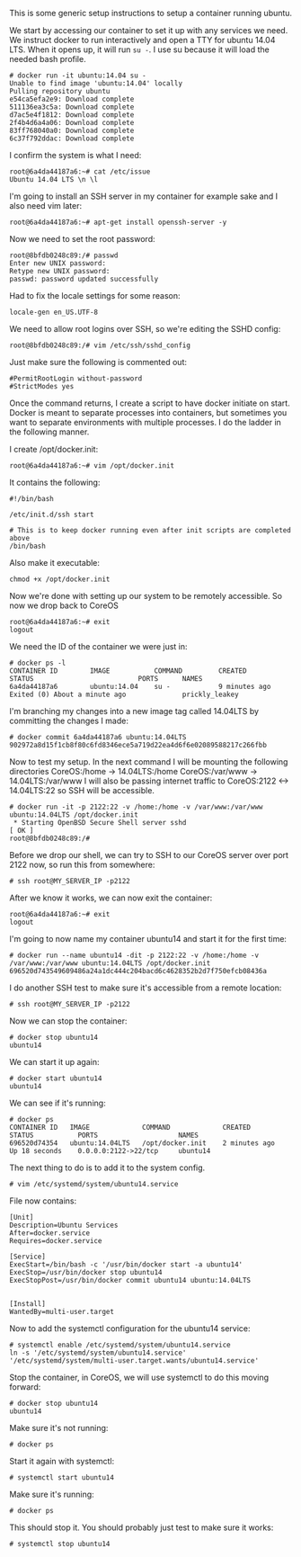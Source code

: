 This is some generic setup instructions to setup a container running ubuntu.

We start by accessing our container to set it up with any services we need. We instruct docker to run interactively and open a TTY for ubuntu 14.04 LTS. When it opens up, it will run `su -`. I use su because it will load the needed bash profile.
```
# docker run -it ubuntu:14.04 su -
Unable to find image 'ubuntu:14.04' locally
Pulling repository ubuntu
e54ca5efa2e9: Download complete 
511136ea3c5a: Download complete 
d7ac5e4f1812: Download complete 
2f4b4d6a4a06: Download complete 
83ff768040a0: Download complete 
6c37f792ddac: Download complete 
```

I confirm the system is what I need:
```
root@6a4da44187a6:~# cat /etc/issue
Ubuntu 14.04 LTS \n \l
```

I'm going to install an SSH server in my container for example sake and I also need vim later:
```
root@6a4da44187a6:~# apt-get install openssh-server -y
```

Now we need to set the root password:
```
root@8bfdb0248c89:/# passwd
Enter new UNIX password: 
Retype new UNIX password: 
passwd: password updated successfully
```

Had to fix the locale settings for some reason:
```
locale-gen en_US.UTF-8
```

We need to allow root logins over SSH, so we're editing the SSHD config:
```
root@8bfdb0248c89:/# vim /etc/ssh/sshd_config 
```

Just make sure the following is commented out:
```
#PermitRootLogin without-password
#StrictModes yes
```

Once the command returns, I create a script to have docker initiate on start. Docker is meant to separate processes into containers, but sometimes you want to separate environments with multiple processes. I do the ladder in the following manner.

I create /opt/docker.init:
```
root@6a4da44187a6:~# vim /opt/docker.init
```

It contains the following:
```
#!/bin/bash

/etc/init.d/ssh start

# This is to keep docker running even after init scripts are completed above
/bin/bash
```


Also make it executable:
```
chmod +x /opt/docker.init
```

Now we're done with setting up our system to be remotely accessible. So now we drop back to CoreOS
```
root@6a4da44187a6:~# exit
logout
```

We need the ID of the container we were just in:
```
# docker ps -l 
CONTAINER ID        IMAGE           COMMAND         CREATED             STATUS                          PORTS      NAMES
6a4da44187a6        ubuntu:14.04    su -            9 minutes ago       Exited (0) About a minute ago              prickly_leakey
```

I'm branching my changes into a new image tag called 14.04LTS by committing the changes I made:
```
# docker commit 6a4da44187a6 ubuntu:14.04LTS
902972a8d15f1cb8f80c6fd8346ece5a719d22ea4d6f6e02089588217c266fbb
```

Now to test my setup. In the next command I will be mounting the following directories
CoreOS:/home -> 14.04LTS:/home
CoreOS:/var/www -> 14.04LTS:/var/www
I will also be passing internet traffic to CoreOS:2122 <-> 14.04LTS:22 so SSH will be accessible.
```
# docker run -it -p 2122:22 -v /home:/home -v /var/www:/var/www ubuntu:14.04LTS /opt/docker.init
 * Starting OpenBSD Secure Shell server sshd                                                                    [ OK ] 
root@8bfdb0248c89:/#
```

Before we drop our shell, we can try to SSH to our CoreOS server over port 2122 now, so run this from somewhere:
```
# ssh root@MY_SERVER_IP -p2122
```

After we know it works, we can now exit the container:
```
root@6a4da44187a6:~# exit
logout
```

I'm going to now name my container ubuntu14 and start it for the first time:
```
# docker run --name ubuntu14 -dit -p 2122:22 -v /home:/home -v /var/www:/var/www ubuntu:14.04LTS /opt/docker.init
696520d743549609486a24a1dc444c204bacd6c4628352b2d7f750efcb08436a
```

I do another SSH test to make sure it's accessible from a remote location:
```
# ssh root@MY_SERVER_IP -p2122
```

Now we can stop the container:
```
# docker stop ubuntu14
ubuntu14
```

We can start it up again:
```
# docker start ubuntu14
ubuntu14
```

We can see if it's running:
```
# docker ps
CONTAINER ID   IMAGE             COMMAND             CREATED             STATUS           PORTS                    NAMES
696520d74354   ubuntu:14.04LTS   /opt/docker.init    2 minutes ago       Up 18 seconds    0.0.0.0:2122->22/tcp     ubuntu14
```

The next thing to do is to add it to the system config. 
```
# vim /etc/systemd/system/ubuntu14.service
```

File now contains:
```
[Unit]
Description=Ubuntu Services
After=docker.service
Requires=docker.service

[Service]
ExecStart=/bin/bash -c '/usr/bin/docker start -a ubuntu14'
ExecStop=/usr/bin/docker stop ubuntu14
ExecStopPost=/usr/bin/docker commit ubuntu14 ubuntu:14.04LTS


[Install]
WantedBy=multi-user.target
```


Now to add the systemctl configuration for the ubuntu14 service:
```
# systemctl enable /etc/systemd/system/ubuntu14.service
ln -s '/etc/systemd/system/ubuntu14.service' '/etc/systemd/system/multi-user.target.wants/ubuntu14.service'
```

Stop the container, in CoreOS, we will use systemctl to do this moving forward:
```
# docker stop ubuntu14
ubuntu14
```

Make sure it's not running:
```
# docker ps
```

Start it again with systemctl:
```
# systemctl start ubuntu14
```

Make sure it's running:
```
# docker ps
```

This should stop it. You should probably just test to make sure it works:
```
# systemctl stop ubuntu14
```
